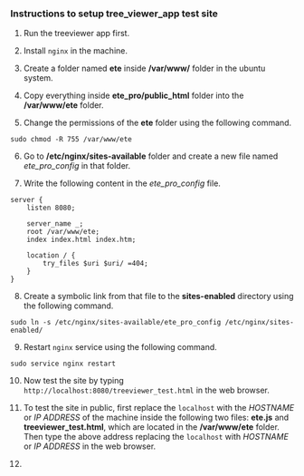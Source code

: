 ### Instructions to setup tree_viewer_app test site

1. Run the treeviewer app first.

2. Install `nginx` in the machine.

3. Create a folder named **ete** inside **/var/www/** folder in the ubuntu system. 

4. Copy everything inside **ete_pro/public_html** folder into the  **/var/www/ete** folder.

5. Change the permissions of the **ete** folder using the following command. 

``sudo chmod -R 755 /var/www/ete
``

6. Go to **/etc/nginx/sites-available** folder and create a new file named *ete_pro_config* in that folder.

7. Write the following content in the *ete_pro_config* file.


```nginx
server {
	listen 8080;

	server_name _;
	root /var/www/ete;
	index index.html index.htm;

	location / {
		try_files $uri $uri/ =404;
	}
}
```

8. Create a symbolic link from that file to the **sites-enabled** directory using the following command.

``
sudo ln -s /etc/nginx/sites-available/ete_pro_config /etc/nginx/sites-enabled/ 
``

9. Restart `nginx` service using the following command.

``
sudo service nginx restart
``

10. Now test the site by typing `http://localhost:8080/treeviewer_test.html` in the web browser.

11. To test the site in public, first replace the `localhost` with the *HOSTNAME* or *IP ADDRESS* of the machine inside the following two files: **ete.js** and **treeviewer_test.html**, which are located in the **/var/www/ete** folder. Then type the above address replacing the `localhost` with *HOSTNAME* or *IP ADDRESS* in the web browser.

12. 
